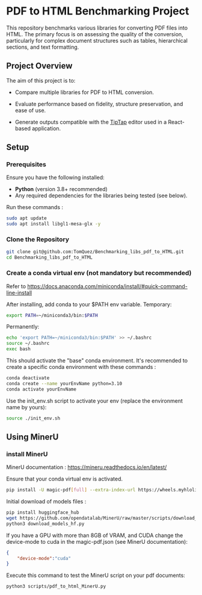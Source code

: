 # PDF to HTML Benchmarking Project

This repository benchmarks various libraries for converting PDF files into HTML. The primary focus is on assessing the quality of the conversion, particularly for complex document structures such as tables, hierarchical sections, and text formatting.

## Project Overview

The aim of this project is to:

- Compare multiple libraries for PDF to HTML conversion.

- Evaluate performance based on fidelity, structure preservation, and ease of use.

- Generate outputs compatible with the [TipTap](https://tiptap.dev/) editor used in a React-based application.

## Setup

### Prerequisites

Ensure you have the following installed:

- **Python** (version 3.8+ recommended)
- Any required dependencies for the libraries being tested (see below).

Run these commands :

```bash
sudo apt update
sudo apt install libgl1-mesa-glx -y
```

### Clone the Repository

```bash
git clone git@github.com:TomQuez/Benchmarking_libs_pdf_to_HTML.git
cd Benchmarking_libs_pdf_to_HTML
```

### Create a conda virtual env (not mandatory but recommended)

Refer to <https://docs.anaconda.com/miniconda/install/#quick-command-line-install>

After installing, add conda to your $PATH env variable.
Temporary:

```bash
export PATH=~/miniconda3/bin:$PATH
```

Permanently:

```bash
echo 'export PATH=~/miniconda3/bin:$PATH' >> ~/.bashrc
source ~/.bashrc
exec bash
```

This should activate the "base" conda environment.
It's recommended to create a specific conda environment with these commands :

```bash
conda deactivate
conda create --name yourEnvName python=3.10
conda activate yourEnvName

```

Use the init_env.sh script to activate your env (replace the environment name by yours):

```bash
source ./init_env.sh
```

## Using MinerU

### install MinerU

MinerU documentation :
<https://mineru.readthedocs.io/en/latest/>

Ensure that your conda virtual env is activated.

```bash
pip install -U magic-pdf[full] --extra-index-url https://wheels.myhloli.com
```

Initial download of models files :

```bash
pip install huggingface_hub
wget https://github.com/opendatalab/MinerU/raw/master/scripts/download_models_hf.py -O download_models_hf.py
python3 download_models_hf.py
```

If you have a GPU with more than 8GB of VRAM, and CUDA change the device-mode to cuda in the magic-pdf.json (see MinerU documentation):

```json
{
    "device-mode":"cuda"
}
```

Execute this command to test the MinerU script on your pdf documents:

```bash
python3 scripts/pdf_to_html_MinerU.py  
```
